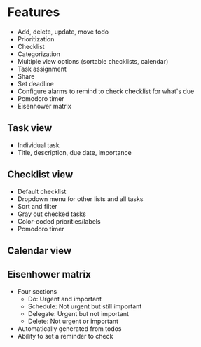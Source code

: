 # Features
- Add, delete, update, move todo
- Prioritization
- Checklist
- Categorization
- Multiple view options (sortable checklists, calendar)
- Task assignment
- Share
- Set deadline
- Configure alarms to remind to check checklist for what's due
- Pomodoro timer
- Eisenhower matrix

## Task view
- Individual task
- Title, description, due date, importance

## Checklist view
- Default checklist
- Dropdown menu for other lists and all tasks
- Sort and filter
- Gray out checked tasks
- Color-coded priorities/labels
- Pomodoro timer

## Calendar view

## Eisenhower matrix
- Four sections
  - Do: Urgent and important
  - Schedule: Not urgent but still important
  - Delegate: Urgent but not important
  - Delete: Not urgent or important
- Automatically generated from todos
- Ability to set a reminder to check